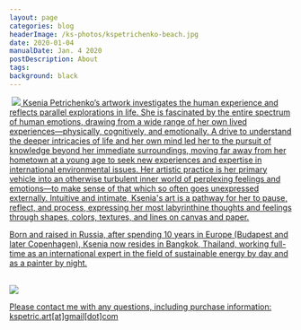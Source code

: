 ```yaml
---
layout: page
categories: blog
headerImage: /ks-photos/kspetrichenko-beach.jpg
date: 2020-01-04
manualDate: Jan. 4 2020
postDescription: About
tags:
background: black
---
```




<img src=" ">

<a href=" ">


<img class="float-sm-left col-sm-5 col-lg-4 p4-0 pb-0" src="{{ site.images }}/ks-photos/kspetrichenko-headshot-portrait.jpg">
Ksenia Petrichenko’s artwork investigates the human experience and reflects parallel explorations in life. She is fascinated by the entire spectrum of human emotions, drawing from a wide range of her own lived experiences—physically, cognitively, and emotionally. A drive to understand the deeper intricacies of life and her own mind led her to the pursuit of knowledge beyond her immediate surroundings, moving far away from her hometown at a young age to seek new experiences and expertise in international environmental issues. Her artistic practice is her primary vehicle into an otherwise turbulent inner world of perplexing feelings and emotions—to make sense of that which so often goes unexpressed externally. Intuitive and intimate, Ksenia's art is a pathway for her to pause, reflect, and process, expressing her most labyrinthine thoughts and feelings through shapes, colors, textures, and lines on canvas and paper.

Born and raised in Russia, after spending 10 years in Europe (Budapest and later Copenhagen), Ksenia now resides in Bangkok, Thailand, working full-time as an international expert in the field of sustainable energy by day and as a painter by night.

<br>

<img src="{{ site.images }}/ks-photos/kspetrichenko-headshot-portrait.jpg">

<br>

Please contact me with any questions, including purchase information: kspetric.art[at]gmail[dot]com


<!--

<a href="http://www.switchensemble.com" target="blank"> the [Switch~ Ensemble]</a>



, Department Chair/Lecturer in Composition, Theory, and Electroacoustic Music at the <a href="https://www.music.mahidol.ac.th/en/" target="blank">College of Music, Mahidol University</a> in Thailand, and Fall 2020 Visiting Lecturer in Composition/Interim Director of the Electronic Music Studios (UTEMS) at the <a href="https://music.utexas.edu/" target="blank">Butler School of Music, University of Texas at Austin</a>.  

-->


<!--
<iframe class="embed-responsive-item mb-3" src="https://player.vimeo.com/video/245320082" allowfullscreen width="1300" height="736"></iframe>
<br> -->



<br>

<!-- YANKED FROM JTB WEBSITE -->

<!--
<center>
<div class="row col-md-12" align="center">
<div class="col-md-6"><span class="bask17"><a href="ThorpeBuchanan_CV_Apr.11.2021_web.pdf" target="blank">[Curriculum vitae]</a></span><br>
<span class="bask12">(updated Apr.11.2021)</span></div>

<div class="col-md-6"><span class="bask17"><a href="ThorpeBuchanan_Portfolio.pdf" target="blank">[Media Portfolio]</a></span><br>
<span class="bask12">(updated Sep.1.2019)</span></div>
</div>
</center>
<br>

-->
<!-- END STUFF TAKEN FROM JTB PAGE -->

<!--
<div class="accordion" id="myaccordion">

  <div class="card">
    <div class="card-header" id="headingOne">

      <center>  <button class="btn btn-link" type="button" data-toggle="collapse" data-target="#collapseOne" aria-expanded="true" aria-controls="collapseOne">
        <span class="bask17">[Click for full-length Bio]</span>
        </button></center>

    </div>
    <div id="collapseOne" class="collapse" aria-labelledby="headingOne" data-parent="#myaccordion">
      <div class="card-body" align="justify">
Jason Thorpe Buchanan is an American composer of operatic, orchestral, chamber, electroacoustic, and intermedia works which explore fragmentation, multiplicity, intelligibility, behavior, and the integration of live performance with technology. He is Artistic Director of
<a href="http://www.switchensemble.com" target="blank">the [Switch~ Ensemble]</a>, Department Chair/Lecturer in Composition, Theory, and Electronic Music Composition at the
<a href="https://www.music.mahidol.ac.th/en/" target="blank">College of Music, Mahidol University</a> in Thailand, and Visiting Lecturer in Composition/Interim Director of the Electronic Music Studios (UTEMS) at the
<a href="https://music.utexas.edu/" target="blank">Butler School of Music, University of Texas at Austin.</a>  His works have been described as "an unearthly collage of sounds", "sharply-edged", and "free jazz gone wrong&#8212;in a good way."

<br><br>
<!-- new sentence -->
<!--LONG BIO CAN GO HERE IF DESIRED -->


<!--

      </div>
    </div>
  </div>
  <br> -->
<!--
<a data-fancybox data-type="iframe" href="http://www.jasonthorpebuchanan.com/video---hunger.html"><img src="http://www.jasonthorpebuchanan.com/images/media/hunger-intro-video.jpg" width="294" height="159"></a>
-->

